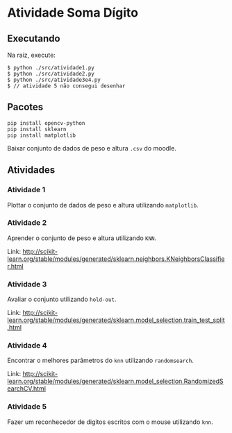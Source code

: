 # Atividade Soma Dígito 

## Executando

Na raiz, execute:
```
$ python ./src/atividade1.py
$ python ./src/atividade2.py
$ python ./src/atividade3e4.py
$ // atividade 5 não consegui desenhar
```

## Pacotes

```
pip install opencv-python
pip install sklearn
pip install matplotlib
```

Baixar conjunto de dados de peso e altura `.csv` do moodle.

## Atividades

### Atividade 1 

Plottar o conjunto de dados de peso e altura utilizando `matplotlib`.

### Atividade 2 

Aprender o conjunto de peso e altura utilizando `KNN`.

Link: http://scikit-learn.org/stable/modules/generated/sklearn.neighbors.KNeighborsClassifier.html

### Atividade 3

Avaliar o conjunto utilizando `hold-out`.

Link: http://scikit-learn.org/stable/modules/generated/sklearn.model_selection.train_test_split.html

### Atividade 4

Encontrar o melhores parâmetros do `knn` utilizando `randomsearch`.

Link: http://scikit-learn.org/stable/modules/generated/sklearn.model_selection.RandomizedSearchCV.html

### Atividade 5 

Fazer um reconhecedor de digitos escritos com o mouse utilizando `knn`.